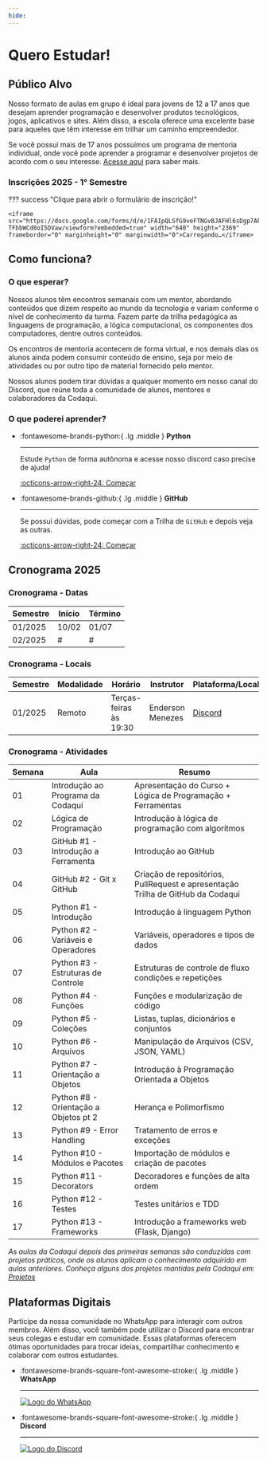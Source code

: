 ```yaml
---
hide:
---
```

# Quero Estudar!

## Público Alvo

Nosso formato de aulas em grupo é ideal para jovens de 12 a 17 anos que desejam aprender programação e desenvolver produtos tecnológicos, jogos, aplicativos e sites. Além disso, a escola oferece uma excelente base para aqueles que têm interesse em trilhar um caminho empreendedor.

Se você possui mais de 17 anos possuímos um programa de mentoria individual, onde você pode aprender a programar e desenvolver projetos de acordo com o seu interesse. [Acesse aqui](./mentoria.md) para saber mais.

### Inscrições 2025 - 1° Semestre

??? success "Clique para abrir o formulário de inscrição!"

    <iframe src="https://docs.google.com/forms/d/e/1FAIpQLSfG9veFTNGvBJAFHl6sDgp7Ak5eKE7SCw-TFbbWCd8oI5DVaw/viewform?embedded=true" width="640" height="2369" frameborder="0" marginheight="0" marginwidth="0">Carregando…</iframe>


## Como funciona?

### O que esperar?

Nossos alunos têm encontros semanais com um mentor, abordando conteúdos que dizem respeito ao mundo da tecnologia e variam conforme o nível de conhecimento da turma. Fazem parte da trilha pedagógica as linguagens de programação, a lógica computacional, os componentes dos computadores, dentre outros conteúdos.

Os encontros de mentoria acontecem de forma virtual, e nos demais dias os alunos ainda podem consumir conteúdo de ensino, seja por meio de atividades ou por outro tipo de material fornecido pelo mentor.

Nossos alunos podem tirar dúvidas a qualquer momento em nosso canal do Discord, que reúne toda a comunidade de alunos, mentores e colaboradores da Codaqui.

### O que poderei aprender?

<div class="grid cards" markdown>

-   :fontawesome-brands-python:{ .lg .middle } __Python__

    ---

    Estude `Python` de forma autônoma e acesse nosso discord caso precise de ajuda!

    [:octicons-arrow-right-24: Começar](../trilhas.md)

-   :fontawesome-brands-github:{ .lg .middle } __GitHub__

    ---

    Se possui dúvidas, pode começar com a Trilha de `GitHub` e depois veja as outras.

    [:octicons-arrow-right-24: Começar](../trilhas.md)

</div>

## Cronograma 2025

### Cronograma - Datas

| Semestre | Início | Término |
| ---------| -------| ------- |
| 01/2025  | 10/02  | 01/07   |
| 02/2025  | #      | #       |

### Cronograma - Locais

| Semestre | Modalidade | Horário | Instrutor | Plataforma/Local |
| ---------| ---------- | ------- | --------- | ---------------- |
| 01/2025  | Remoto     | Terças-feiras às 19:30  | Enderson Menezes | [Discord](https://discord.com/invite/xuTtxqCPpz) |

### Cronograma - Atividades

| Semana | Aula | Resumo |
| ------ | ---- | ------ |
| 01     | Introdução ao Programa da Codaqui | Apresentação do Curso + Lógica de Programação + Ferramentas |
| 02     | Lógica de Programação | Introdução à lógica de programação com algoritmos |
| 03     | GitHub #1 - Introdução a Ferramenta | Introdução ao GitHub |
| 04     | GitHub #2 - Git x GitHub | Criação de repositórios, PullRequest e apresentação Trilha de GitHub da Codaqui |
| 05     | Python #1 - Introdução | Introdução à linguagem Python |
| 06     | Python #2 - Variáveis e Operadores | Variáveis, operadores e tipos de dados |
| 07     | Python #3 - Estruturas de Controle | Estruturas de controle de fluxo condições e repetições |
| 08     | Python #4 - Funções | Funções e modularização de código |
| 09     | Python #5 - Coleções | Listas, tuplas, dicionários e conjuntos |
| 10     | Python #6 - Arquivos | Manipulação de Arquivos (CSV, JSON, YAML) |
| 11     | Python #7 - Orientação a Objetos | Introdução à Programação Orientada a Objetos |
| 12     | Python #8 - Orientação a Objetos pt 2 | Herança e Polimorfismo |
| 13     | Python #9 - Error Handling | Tratamento de erros e exceções |
| 14     | Python #10 - Módulos e Pacotes | Importação de módulos e criação de pacotes |
| 15     | Python #11 - Decorators | Decoradores e funções de alta ordem |
| 16     | Python #12 - Testes | Testes unitários e TDD |
| 17     | Python #13 - Frameworks | Introdução a frameworks web (Flask, Django) |

_As aulas da Codaqui depois das primeiras semanas são conduzidas com projetos práticos, onde os alunos aplicam o conhecimento adquirido em aulas anteriores. Conheça alguns dos projetos mantidos pela Codaqui em: [Projetos](../projetos.md)_


## Plataformas Digitais

Participe da nossa comunidade no WhatsApp para interagir com outros membros. Além disso, você também pode utilizar o Discord para encontrar seus colegas e estudar em comunidade. Essas plataformas oferecem ótimas oportunidades para trocar ideias, compartilhar conhecimento e colaborar com outros estudantes.

<div class="grid cards" markdown>

-   :fontawesome-brands-square-font-awesome-stroke:{ .lg .middle } __WhatsApp__

    ---

    [![Logo do WhatsApp](https://encrypted-tbn0.gstatic.com/images?q=tbn:ANd9GcTamvOqJHyNAZ_NUjZcXXTVaF3HCd17B-Su_Q&usqp=CAU)](https://chat.whatsapp.com/IvzONDeglw55ySBD71F4Up)

-   :fontawesome-brands-square-font-awesome-stroke:{ .lg .middle } __Discord__

    ---

    [![Logo do Discord](https://assets-global.website-files.com/6257adef93867e50d84d30e2/636e0b5061df29d55a92d945_full_logo_blurple_RGB.svg)](https://discord.com/invite/xuTtxqCPpz)

</div>
